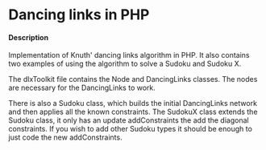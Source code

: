 # Dancing links in PHP

#### Description
Implementation of Knuth' dancing links algorithm in PHP. It also contains two examples of using the algorithm to solve a Sudoku and Sudoku X.

The dlxToolkit file contains the Node and DancingLinks classes. The nodes are necessary for the DancingLinks to work.

There is also a Sudoku class, which builds the initial DancingLinks network and then applies all the known constraints. The SudokuX class extends the Sudoku class, it only has an update addConstraints the add the diagonal constraints. If you wish to add other Sudoku types it should be enough to just code the new addConstraints.
